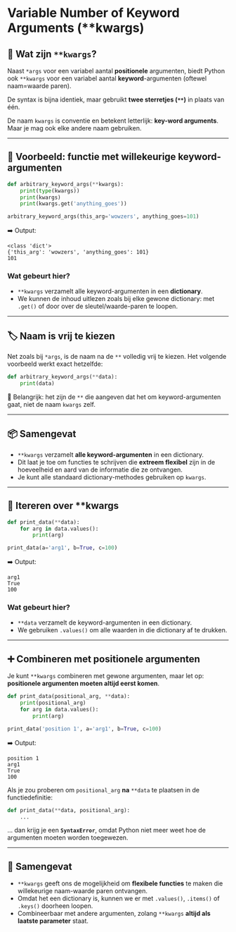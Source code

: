 # Variable Number of Keyword Arguments (**kwargs)

## 🧩 Wat zijn `**kwargs`?
Naast `*args` voor een variabel aantal **positionele** argumenten, biedt Python ook `**kwargs` voor een variabel aantal **keyword**-argumenten (oftewel naam=waarde paren).

De syntax is bijna identiek, maar gebruikt **twee sterretjes (`**`)** in plaats van één.

De naam `kwargs` is conventie en betekent letterlijk: **key-word arguments**. Maar je mag ook elke andere naam gebruiken.

---

## 🧪 Voorbeeld: functie met willekeurige keyword-argumenten
```python
def arbitrary_keyword_args(**kwargs):
    print(type(kwargs))
    print(kwargs)
    print(kwargs.get('anything_goes'))

arbitrary_keyword_args(this_arg='wowzers', anything_goes=101)
```

➡️ Output:
```
<class 'dict'>
{'this_arg': 'wowzers', 'anything_goes': 101}
101
```

### Wat gebeurt hier?
- `**kwargs` verzamelt alle keyword-argumenten in een **dictionary**.
- We kunnen de inhoud uitlezen zoals bij elke gewone dictionary: met `.get()` of door over de sleutel/waarde-paren te loopen.

---

## 🏷️ Naam is vrij te kiezen
Net zoals bij `*args`, is de naam na de `**` volledig vrij te kiezen. Het volgende voorbeeld werkt exact hetzelfde:

```python
def arbitrary_keyword_args(**data):
    print(data)
```

🧠 Belangrijk: het zijn de `**` die aangeven dat het om keyword-argumenten gaat, niet de naam `kwargs` zelf.

---

## 📦 Samengevat
- `**kwargs` verzamelt **alle keyword-argumenten** in een dictionary.
- Dit laat je toe om functies te schrijven die **extreem flexibel** zijn in de hoeveelheid en aard van de informatie die ze ontvangen.
- Je kunt alle standaard dictionary-methodes gebruiken op `kwargs`.


---

## 🔁 Itereren over **kwargs

```python
def print_data(**data):
    for arg in data.values():
        print(arg)

print_data(a='arg1', b=True, c=100)
```

➡️ Output:
```
arg1
True
100
```

### Wat gebeurt hier?
- `**data` verzamelt de keyword-argumenten in een dictionary.
- We gebruiken `.values()` om alle waarden in die dictionary af te drukken.

---

## ➕ Combineren met positionele argumenten
Je kunt `**kwargs` combineren met gewone argumenten, maar let op: **positionele argumenten moeten altijd eerst komen**.

```python
def print_data(positional_arg, **data):
    print(positional_arg)
    for arg in data.values():
        print(arg)

print_data('position 1', a='arg1', b=True, c=100)
```

➡️ Output:
```
position 1
arg1
True
100
```

Als je zou proberen om `positional_arg` **na** `**data` te plaatsen in de functiedefinitie:

```python
def print_data(**data, positional_arg):
    ...
```

... dan krijg je een **`SyntaxError`**, omdat Python niet meer weet hoe de argumenten moeten worden toegewezen.

---

## 🧠 Samengevat
- `**kwargs` geeft ons de mogelijkheid om **flexibele functies** te maken die willekeurige naam-waarde paren ontvangen.
- Omdat het een dictionary is, kunnen we er met `.values()`, `.items()` of `.keys()` doorheen loopen.
- Combineerbaar met andere argumenten, zolang `**kwargs` **altijd als laatste parameter** staat.


